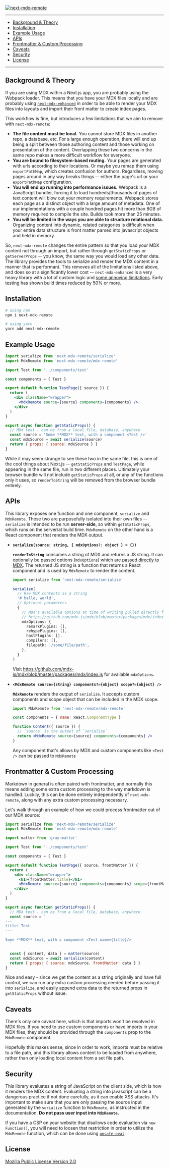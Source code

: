 <!-- markdownlint-disable-file MD033 MD041 -->

<!--

# next-mdx-remote

A set of light utilities allowing mdx to be loaded within `getStaticProps` or `getServerSideProps` and hydrated correctly on the client.

-->

[![next-mdx-remote](./header.png)](.)

---

- [Background & Theory](#background--theory)
- [Installation](#installation)
- [Example Usage](#example-usage)
- [APIs](#apis)
- [Frontmatter & Custom Processing](#frontmatter--custom-processing)
- [Caveats](#caveats)
- [Security](#security)
- [License](#license)

---

## Background & Theory

If you are using MDX within a Next.js app, you are probably using the Webpack loader. This means that you have your MDX files locally and are probably using [`next-mdx-enhanced`](https://github.com/hashicorp/next-mdx-enhanced) in order to be able to render your MDX files into layouts and import their front matter to create index pages.

This workflow is fine, but introduces a few limitations that we aim to remove with `next-mdx-remote`:

- **The file content must be local.** You cannot store MDX files in another repo, a database, etc. For a large enough operation, there will end up being a split between those authoring content and those working on presentation of the content. Overlapping these two concerns in the same repo makes a more difficult workflow for everyone.
- **You are bound to filesystem-based routing.** Your pages are generated with urls according to their locations. Or maybe you remap them using `exportPathMap`, which creates confusion for authors. Regardless, moving pages around in any way breaks things -- either the page's url or your `exportPathMap` configuration.
- **You will end up running into performance issues.** Webpack is a JavaScript bundler, forcing it to load hundreds/thousands of pages of text content will blow out your memory requirements. Webpack stores each page as a distinct object with a large amount of metadata. One of our implementations with a couple hundred pages hit more than 8GB of memory required to compile the site. Builds took more than 25 minutes.
- **You will be limited in the ways you are able to structure relational data.** Organizing content into dynamic, related categories is difficult when your entire data structure is front matter parsed into javascript objects and held in memory.

So, `next-mdx-remote` changes the entire pattern so that you load your MDX content not through an import, but rather through `getStaticProps` or `getServerProps` -- you know, the same way you would load any other data. The library provides the tools to serialize and render the MDX content in a manner that is performant. This removes all of the limitations listed above, and does so at a significantly lower cost -- `next-mdx-enhanced` is a very heavy library with a lot of custom logic and [some annoying limitations](https://github.com/hashicorp/next-mdx-enhanced/issues/17). Early testing has shown build times reduced by 50% or more.

## Installation

```sh
# using npm
npm i next-mdx-remote

# using yarn
yarn add next-mdx-remote
```

## Example Usage

```jsx
import serialize from 'next-mdx-remote/serialize'
import MdxRemote from 'next-mdx-remote/mdx-remote'

import Test from '../components/test'

const components = { Test }

export default function TestPage({ source }) {
  return (
    <div className="wrapper">
      <MdxRemote source={source} components={components} />
    </div>
  )
}

export async function getStaticProps() {
  // MDX text - can be from a local file, database, anywhere
  const source = 'Some **MDX** text, with a component <Test />'
  const mdxSource = await serialize(source)
  return { props: { source: mdxSource } }
}
```

While it may seem strange to see these two in the same file, this is one of the cool things about Next.js -- `getStaticProps` and `TestPage`, while appearing in the same file, run in two different places. Ultimately your browser bundle will not include `getStaticProps` at all, or any of the functions only it uses, so `renderToString` will be removed from the browser bundle entirely.

## APIs

This library exposes one function and one component, `serialize` and `MdxRemote`. These two are purposefully isolated into their own files -- `serialize` is intended to be run **server-side**, so within `getStaticProps`, which runs on the server/at build time. `MdxRemote` on the other hand is a React component that renders the MDX output.

- **`serialize(source: string, { mdxOptions?: object } = {})`**

  **`renderToString`** consumes a string of MDX and returns a JS string. It can optionally be passed options (`mdxOptions`) which are [passed directly to MDX](https://mdxjs.com/advanced/plugins). The returned JS string is a function that returns a React component and is used by `MdxRemote` to render the content.

  ```ts
  import serialize from 'next-mdx-remote/serialize'

  serialize(
    // Raw MDX contents as a string
    '# hello, world',
    // Optional parameters
    {
      // MDX's available options at time of writing pulled directly from
      // https://github.com/mdx-js/mdx/blob/master/packages/mdx/index.js
      mdxOptions: {
        remarkPlugins: [],
        rehypePlugins: [],
        hastPlugins: [],
        compilers: [],
        filepath: '/some/file/path',
      },
    }
  )
  ```

  Visit <https://github.com/mdx-js/mdx/blob/master/packages/mdx/index.js> for available `mdxOptions`.

- **`<MdxRemote source={string} components?={object} scope?={object} />`**

  **`MdxRemote`** renders the output of `serialize`. It accepts custom components and scope object that can be included in the MDX scope.

  ```jsx
  import MdxRemote from 'next-mdx-remote/mdx-remote'

  const components = { name: React.ComponentType }

  function Content({ source }) {
    // `source` is the output of `serialize`
    return <MdxRemote source={source} components={components} />
  }
  ```

  Any component that's allows by MDX and custom components like `<Test />` can be passed to `MdxRemote`

## Frontmatter & Custom Processing

Markdown in general is often paired with frontmatter, and normally this means adding some extra custom processing to the way markdown is handled. Luckily, this can be done entirely independently of `next-mdx-remote`, along with any extra custom processing necessary.

Let's walk through an example of how we could process frontmatter out of our MDX source:

```jsx
import serialize from 'next-mdx-remote/serialize'
import MdxRemote from 'next-mdx-remote/mdx-remote'

import matter from 'gray-matter'

import Test from '../components/test'

const components = { Test }

export default function TestPage({ source, frontMatter }) {
  return (
    <div className="wrapper">
      <h1>{frontMatter.title}</h1>
      <MdxRemote source={source} components={components} scope={frontMatter} />
    </div>
  )
}

export async function getStaticProps() {
  // MDX text - can be from a local file, database, anywhere
  const source = `
---
title: Test
---

Some **MDX** text, with a component <Test name={title}/>
  `

  const { content, data } = matter(source)
  const mdxSource = await serialize(content)
  return { props: { source: mdxSource, frontMatter: data } }
}
```

Nice and easy - since we get the content as a string originally and have full control, we can run any extra custom processing needed before passing it into `serialize`, and easily append extra data to the returned props in `getStaticProps` without issue.

## Caveats

There's only one caveat here, which is that imports won't be resolved in MDX files. If you need to use custom components or have imports in your MDX files, they should be provided through the `components` prop to the `MdxRemote` component.

Hopefully this makes sense, since in order to work, imports must be relative to a file path, and this library allows content to be loaded from anywhere, rather than only loading local content from a set file path.

## Security

This library evaluates a string of JavaScript on the client side, which is how it renders the MDX content. Evaluating a string into javascript can be a dangerous practice if not done carefully, as it can enable XSS attacks. It's important to make sure that you are only passing the source input generated by the `serialize` function to `MdxRemote`, as instructed in the documentation. **Do not pass user input into `MdxRemote`.**

If you have a CSP on your website that disallows code evaluation via `new Function()`, you will need to loosen that restriction in order to utilize the `MdxRemote` function, which can be done using [`unsafe-eval`](https://developer.mozilla.org/en-US/docs/Web/HTTP/Headers/Content-Security-Policy/script-src#common_sources).

## License

[Mozilla Public License Version 2.0](./LICENSE)
